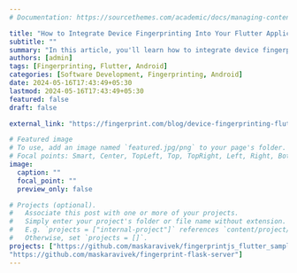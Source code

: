 ```yaml
---
# Documentation: https://sourcethemes.com/academic/docs/managing-content/

title: "How to Integrate Device Fingerprinting Into Your Flutter Application"
subtitle: ""
summary: "In this article, you'll learn how to integrate device fingerprinting into a Flutter application using Fingerprint Pro Flutter SDK—a publicly available library for device fingerprinting that uses device attributes to generate a unique visitor identifier through a hashing process."
authors: [admin]
tags: [Fingerprinting, Flutter, Android]
categories: [Software Development, Fingerprinting, Android]
date: 2024-05-16T17:43:49+05:30
lastmod: 2024-05-16T17:43:49+05:30
featured: false
draft: false

external_link: "https://fingerprint.com/blog/device-fingerprinting-flutter/"

# Featured image
# To use, add an image named `featured.jpg/png` to your page's folder.
# Focal points: Smart, Center, TopLeft, Top, TopRight, Left, Right, BottomLeft, Bottom, BottomRight.
image:
  caption: ""
  focal_point: ""
  preview_only: false

# Projects (optional).
#   Associate this post with one or more of your projects.
#   Simply enter your project's folder or file name without extension.
#   E.g. `projects = ["internal-project"]` references `content/project/deep-learning/index.md`.
#   Otherwise, set `projects = []`.
projects: ["https://github.com/maskaravivek/fingerprintjs_flutter_sample", 
"https://github.com/maskaravivek/fingerprint-flask-server"]
---
```

